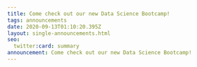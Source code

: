```yaml
---
title: Come check out our new Data Science Bootcamp!
tags: announcements
date: 2020-09-13T01:10:20.395Z
layout: single-announcements.html
seo:
  twitter:card: summary
announcement: Come check out our new Data Science Bootcamp!
---
```

